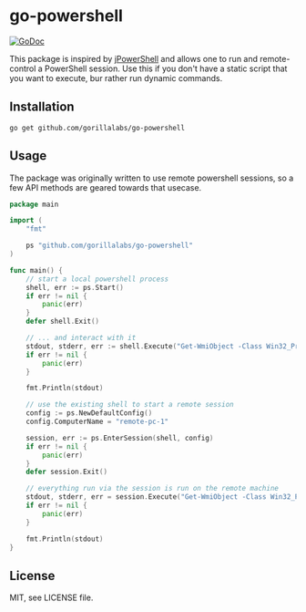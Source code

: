 # go-powershell

[![GoDoc](https://godoc.org/github.com/gorillalabs/go-powershell?status.svg)](https://godoc.org/github.com/gorillalabs/go-powershell)

This package is inspired by [jPowerShell](https://github.com/profesorfalken/jPowerShell)
and allows one to run and remote-control a PowerShell session. Use this if you
don't have a static script that you want to execute, bur rather run dynamic
commands.

## Installation

    go get github.com/gorillalabs/go-powershell

## Usage

The package was originally written to use remote powershell sessions, so a few API
methods are geared towards that usecase.

```go
package main

import (
	"fmt"

	ps "github.com/gorillalabs/go-powershell"
)

func main() {
	// start a local powershell process
	shell, err := ps.Start()
	if err != nil {
		panic(err)
	}
	defer shell.Exit()

	// ... and interact with it
	stdout, stderr, err := shell.Execute("Get-WmiObject -Class Win32_Processor")
	if err != nil {
		panic(err)
	}

	fmt.Println(stdout)

	// use the existing shell to start a remote session
	config := ps.NewDefaultConfig()
	config.ComputerName = "remote-pc-1"

	session, err := ps.EnterSession(shell, config)
	if err != nil {
		panic(err)
	}
	defer session.Exit()

	// everything run via the session is run on the remote machine
	stdout, stderr, err = session.Execute("Get-WmiObject -Class Win32_Processor")
	if err != nil {
		panic(err)
	}

	fmt.Println(stdout)
}
```

## License

MIT, see LICENSE file.

